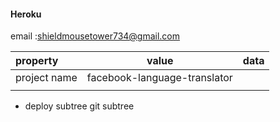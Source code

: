 #### Heroku 
email :shieldmousetower734@gmail.com

|property|value|data|
|:------|:------:|------|
|project name|facebook-language-translator||
||||

* deploy subtree
 git subtree